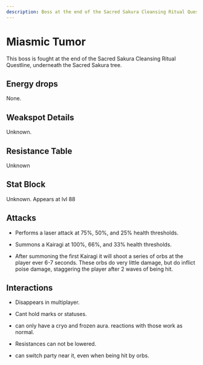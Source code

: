 ```yaml
---
description: Boss at the end of the Sacred Sakura Cleansing Ritual Quest.
---
```


# Miasmic Tumor

This boss is fought at the end of the Sacred Sakura Cleansing Ritual Questline, underneath the Sacred Sakura tree.

## Energy drops

None.

## Weakspot Details

Unknown.

## Resistance Table

Unknown

## Stat Block

Unknown. Appears at lvl 88

## Attacks

* Performs a laser attack at 75%, 50%, and 25% health thresholds.

* Summons a Kairagi at 100%, 66%, and 33% health thresholds.

* After summoning the first Kairagi it will shoot a series of orbs at the player ever 6-7 seconds. These orbs do very little damage, but do inflict poise damage, staggering the player after 2 waves of being hit.

## Interactions

* Disappears in multiplayer.

* Cant hold marks or statuses.

* can only have a cryo and frozen aura. reactions with those work as normal.

* Resistances can not be lowered.

* can switch party near it, even when being hit by orbs.
